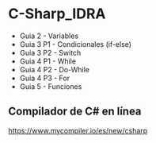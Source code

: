 # C-Sharp_IDRA

- Guia 2 - Variables
- Guia 3 P1 - Condicionales (if-else)
- Guia 3 P2 - Switch
- Guia 4 P1 - While
- Guia 4 P2 - Do-While
- Guia 4 P3 - For
- Guia 5 - Funciones

## Compilador de C# en línea
https://www.mycompiler.io/es/new/csharp

